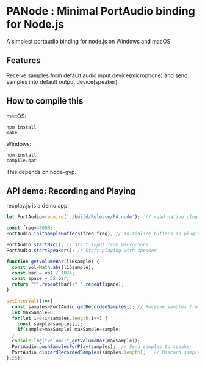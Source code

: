 # PANode : Minimal PortAudio binding for Node.js

A simplest portaudio binding for node.js on Windows and macOS 

## Features

Receive samples from default audio input device(microphone) and
send samples into default output device(speaker).


## How to compile this

macOS:

```
npm install
make
```

Windows:

```
npm install
compile.bat
```

This depends on node-gyp.


## API demo: Recording and Playing 

recplay.js is a demo app.

```javascript
let PortAudio=require('./build/Release/PA.node');  // read native plugin

const freq=48000;
PortAudio.initSampleBuffers(freq,freq); // Initialize buffers in plugin

PortAudio.startMic(); // Start input from microphone
PortAudio.startSpeaker(); // Start playing with speaker

function getVolumeBar(l16sample) {
  const vol=Math.abs(l16sample);
  const bar = vol / 1024;
  const space = 32-bar;
  return "*".repeat(bar)+" ".repeat(space); 
}

setInterval(()=>{
  const samples=PortAudio.getRecordedSamples(); // Receive samples from microphone
  let maxSample=0;
  for(let i=0;i<samples.length;i++) {
    const sample=samples[i];    
    if(sample>maxSample) maxSample=sample; 
  }
  console.log("volume:",getVolumeBar(maxSample));
  PortAudio.pushSamplesForPlay(samples);  // Send samples to speaker
  PortAudio.discardRecordedSamples(samples.length);   // Discard samples in record buffer in plugin
},25);

```
